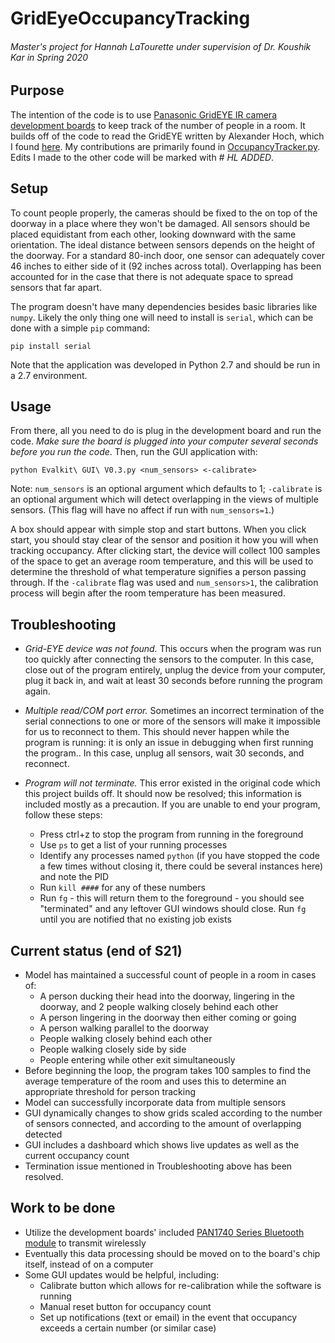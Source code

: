 # GridEyeOccupancyTracking
###### Master's project for Hannah LaTourette under supervision of Dr. Koushik Kar in Spring 2020

## Purpose
The intention of the code is to use [Panasonic GridEYE IR camera development boards](https://na.industrial.panasonic.com/products/sensors/evaluation-kits/lineup/grid-eyer-amg8834eval-evaluation-kit) to keep track of the number of people in a room. It builds off of the code to read the GridEYE written by Alexander Hoch, which I found [here](https://eu.industrial.panasonic.com/grideye-evalkit). My contributions are primarily found in [OccupancyTracker.py](https://github.com/hannahlatourette/GridEyeOccupancyTracking/blob/master/OccupancyTracker.py). Edits I made to the other code will be marked with *# HL ADDED*.

## Setup
To count people properly, the cameras should be fixed to the on top of the doorway in a place where they won't be damaged. All sensors should be placed equidistant from each other, looking downward with the same orientation. The ideal distance between sensors depends on the height of the doorway. For a standard 80-inch door, one sensor can adequately cover 46 inches to either side of it (92 inches across total). Overlapping has been accounted for in the case that there is not adequate space to spread sensors that far apart.

The program doesn't have many dependencies besides basic libraries like `numpy`. Likely the only thing one will need to install is `serial`, which can be done with a simple `pip` command:

```pip install serial```

Note that the application was developed in Python 2.7 and should be run in a 2.7 environment.

## Usage

From there, all you need to do is plug in the development board and run the code. _Make sure the board is plugged into your computer several seconds before you run the code_. Then, run the GUI application with:

```python Evalkit\ GUI\ V0.3.py <num_sensors> <-calibrate>```

Note: `num_sensors` is an optional argument which defaults to 1; `-calibrate` is an optional argument which will detect overlapping in the views of multiple sensors. (This flag will have no affect if run with `num_sensors=1`.)

A box should appear with simple stop and start buttons. When you click start, you should stay clear of the sensor and position it how you will when tracking occupancy. After clicking start, the device will collect 100 samples of the space to get an average room temperature, and this will be used to determine the threshold of what temperature signifies a person passing through. If the `-calibrate` flag was used and `num_sensors>1`, the calibration process will begin after the room temperature has been measured.

## Troubleshooting
 * _Grid-EYE device was not found._ This occurs when the program was run too quickly after connecting the sensors to the computer. In this case, close out of the program entirely, unplug the device from your computer, plug it back in, and wait at least 30 seconds before running the program again.

 * _Multiple read/COM port error._ Sometimes an incorrect termination of the serial connections to one or more of the sensors will make it impossible for us to reconnect to them. This should never happen while the program is running: it is only an issue in debugging when first running the program.. In this case, unplug all sensors, wait 30 seconds, and reconnect. 

 * _Program will not terminate._ This error existed in the original code which this project builds off. It should now be resolved; this information is included mostly as a precaution. If you are unable to end your program, follow these steps:
     * Press ctrl+z to stop the program from running in the foreground   
     * Use `ps` to get a list of your running processes  
     * Identify any processes named `python` (if you have stopped the code a few times without closing it, there could be several instances here) and note the PID  
     * Run `kill ####` for any of these numbers
     * Run `fg` - this will return them to the foreground - you should see "terminated" and any leftover GUI windows should close. Run `fg` until you are notified that no existing job exists

## Current status (end of S21)
 * Model has maintained a successful count of people in a room in cases of:
     * A person ducking their head into the doorway, lingering in the doorway, and 2 people walking closely behind each other
     * A person lingering in the doorway then either coming or going
     * A person walking parallel to the doorway
     * People walking closely behind each other
     * People walking closely side by side
     * People entering while other exit simultaneously
 * Before beginning the loop, the program takes 100 samples to find the average temperature of the room and uses this to determine an appropriate threshold for person tracking
 * Model can successfully incorporate data from multiple sensors
 * GUI dynamically changes to show grids scaled according to the number of sensors connected, and according to the amount of overlapping detected
 * GUI includes a dashboard which shows live updates as well as the current occupancy count
 * Termination issue mentioned in Troubleshooting above has been resolved.
 
 ## Work to be done
 * Utilize the development boards' included [PAN1740 Series Bluetooth module](https://na.industrial.panasonic.com/products/wireless-connectivity/bluetooth/lineup/bluetooth-low-energy/series/90874) to transmit wirelessly
 * Eventually this data processing should be moved on to the board's chip itself, instead of on a computer
 * Some GUI updates would be helpful, including:
     * Calibrate button which allows for re-calibration while the software is running
     * Manual reset button for occupancy count
     * Set up notifications (text or email) in the event that occupancy exceeds a certain number (or similar case)

